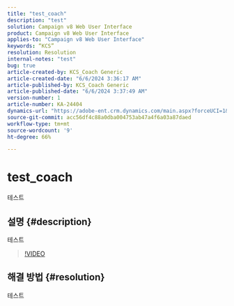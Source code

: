 ```yaml
---
title: "test_coach"
description: "test"
solution: Campaign v8 Web User Interface
product: Campaign v8 Web User Interface
applies-to: "Campaign v8 Web User Interface"
keywords: “KCS”
resolution: Resolution
internal-notes: "test"
bug: true
article-created-by: KCS_Coach Generic
article-created-date: "6/6/2024 3:36:17 AM"
article-published-by: KCS_Coach Generic
article-published-date: "6/6/2024 3:37:49 AM"
version-number: 1
article-number: KA-24404
dynamics-url: "https://adobe-ent.crm.dynamics.com/main.aspx?forceUCI=1&pagetype=entityrecord&etn=knowledgearticle&id=d5013fec-b523-ef11-840a-000d3a37eaf2"
source-git-commit: acc56df4c88a0dba004753ab47a4f6a03a87daed
workflow-type: tm+mt
source-wordcount: '9'
ht-degree: 66%

---
```


# test_coach


테스트

## 설명 {#description}

테스트

>[!VIDEO](https://video.tv.adobe.com/v/18696?quality=9&amp;learn=on)




## 해결 방법 {#resolution}


테스트
